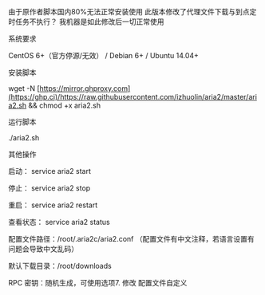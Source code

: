 由于原作者脚本国内80%无法正常安装使用 
此版本修改了代理文件下载与到点定时任务不执行？
我机器是如此修改后一切正常使用

系统要求

CentOS 6+（官方停源/无效） / Debian 6+ / Ubuntu 14.04+

安装脚本

wget -N [https://mirror.ghproxy.com](https://ghp.ci)/https://raw.githubusercontent.com/izhuolin/aria2/master/aria2.sh && chmod +x aria2.sh

运行脚本

./aria2.sh

其他操作

启动： service aria2 start

停止： service aria2 stop

重启： service aria2 restart

查看状态： service aria2 status

配置文件路径：/root/.aria2c/aria2.conf （配置文件有中文注释，若语言设置有问题会导致中文乱码）

默认下载目录：/root/downloads

RPC 密钥：随机生成，可使用选项7. 修改 配置文件自定义
